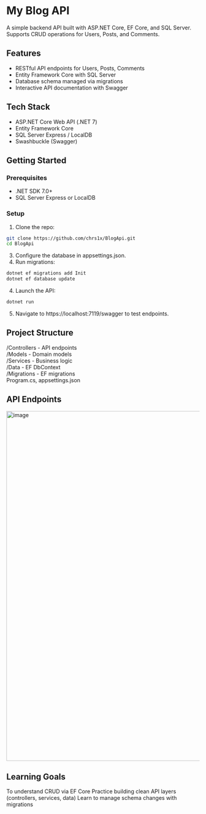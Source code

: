 # My Blog API

A simple backend API built with ASP.NET Core, EF Core, and SQL Server. Supports CRUD operations for Users, Posts, and Comments.

## Features
- RESTful API endpoints for Users, Posts, Comments
- Entity Framework Core with SQL Server
- Database schema managed via migrations
- Interactive API documentation with Swagger

## Tech Stack
- ASP.NET Core Web API (.NET 7)
- Entity Framework Core
- SQL Server Express / LocalDB
- Swashbuckle (Swagger)

## Getting Started

### Prerequisites
- .NET SDK 7.0+
- SQL Server Express or LocalDB

### Setup
1. Clone the repo:
```bash  
git clone https://github.com/chrs1x/BlogApi.git
cd BlogApi
```
3. Configure the database in appsettings.json.
4. Run migrations:
```bash
dotnet ef migrations add Init
dotnet ef database update
```
4. Launch the API:
```bash
dotnet run
```
5. Navigate to https://localhost:7119/swagger to test endpoints.

## Project Structure
/Controllers - API endpoints  
/Models - Domain models  
/Services - Business logic  
/Data - EF DbContext  
/Migrations - EF migrations  
Program.cs, appsettings.json 

## API Endpoints
<img width="970" height="914" alt="image" src="https://github.com/user-attachments/assets/eaaf7f0d-80b8-41ae-a991-8379980b7105" />


## Learning Goals

To understand CRUD via EF Core
Practice building clean API layers (controllers, services, data)
Learn to manage schema changes with migrations

